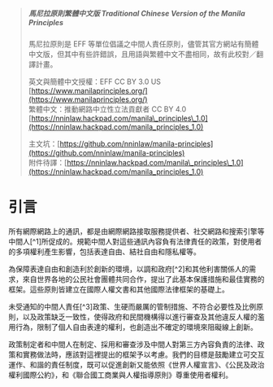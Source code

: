 > ##### 馬尼拉原則繁體中文版 Traditional Chinese Version of the Manila Principles
>
> 馬尼拉原則是 EFF 等單位倡議之中間人責任原則，儘管其官方網站有簡體中文版，但其中有些許錯誤，且用語與繁體中文不盡相同，故有此校對／翻譯計畫。
>
> 英文與簡體中文授權：EFF CC BY 3.0 US [https://www.manilaprinciples.org/](https://www.manilaprinciples.org/)  
> 繁體中文：推動網路中立性立法貢獻者 CC BY 4.0 [https://nninlaw.hackpad.com/manila\_principles\_1.0](https://nninlaw.hackpad.com/manila_principles_1.0)
>
> 主文坑：[https://github.com/nninlaw/manila-principles](https://github.com/nninlaw/manila-principles)  
> 附件待譯：[https://nninlaw.hackpad.com/manila\_principles\_1.0](https://nninlaw.hackpad.com/manila_principles_1.0)

# 引言

所有網際網路上的通訊，都是由網際網路接取服務提供者、社交網路和搜索引擎等中間人[^1]所促成的。規範中間人對這些通訊內容負有法律責任的政策，對使用者的多項權利產生影響，包括表達自由、結社自由和隱私權等。

為保障表達自由和創造利於創新的環境，以調和政府[^2]和其他利害關係人的需求，來自世界各地的公民社會團體共同合作，提出了此基本保護措施和最佳實務的框架。這些原則皆建立在國際人權文書和其他國際法律框架的基礎上。

未受通知的中間人責任[^3]政策、生硬而嚴厲的管制措施、不符合必要性及比例原則，以及政策缺乏一致性，使得政府和民間機構得以進行審查及其他違反人權的濫用行為，限制了個人自由表達的權利，也創造出不確定的環境來阻礙線上創新。

政策制定者和中間人在制定、採用和審查涉及中間人對第三方內容負責的法律、政策和實務做法時，應該對這裡提出的框架予以考慮。我們的目標是鼓勵建立可交互運作、和諧的責任制度，既可以促進創新又能依照《世界人權宣言》、《公民及政治權利國際公約》，和《聯合國工商業與人權指導原則》尊重使用者權利。

